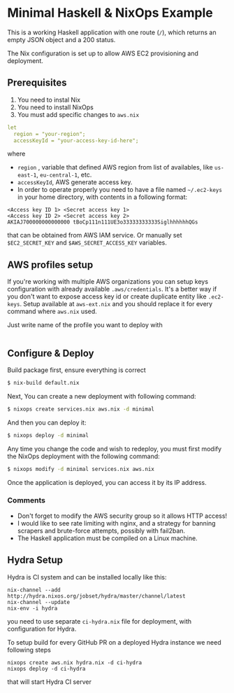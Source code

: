 # Minimal Haskell & NixOps Example

This is a working Haskell application with one route (`/`), which returns an
empty JSON object and a 200 status.

The Nix configuration is set up to allow AWS EC2 provisioning and deployment.

## Prerequisites

1. You need to instal Nix
2. You need to install NixOps
3. You must add specific changes to `aws.nix`
```yaml
let
  region = "your-region";
  accessKeyId = "your-access-key-id-here";
```

where
- `region`     , variable that defined AWS region from list of availables, like `us-east-1`, `eu-central-1`, etc.
- `accessKeyId`, AWS generate access key.
- In order to operate properly you need to have a file named `~/.ec2-keys` in your home directory, with contents in a following format:
```
<Access key ID 1> <Secret access key 1>
<Access key ID 2> <Secret access key 2>
AKIAJ700000000000000 tBoCp111n111UE3o33333333333SiglhhhhhhQGs
```
that can be obtained from AWS IAM service.
Or manually set `$EC2_SECRET_KEY` and `$AWS_SECRET_ACCESS_KEY` variables.

## AWS profiles setup
If you're working with multiple AWS organizations you can setup keys configuration with already available `.aws/credentials`. It's a better way if you don't want to expose access key id or create duplicate entity like `.ec2-keys`. Setup available at `aws-ext.nix` and you should replace it for every command where `aws.nix` used.

Just write name of the profile you want to deploy with
```

```


## Configure & Deploy

Build package first, ensure everything is correct
```bash
$ nix-build default.nix
```

Next, You can create a new deployment with following command:
```bash
$ nixops create services.nix aws.nix -d minimal
```

And then you can deploy it:
```bash
$ nixops deploy -d minimal
```

Any time you change the code and wish to redeploy, you must first modify the
NixOps deployment with the following command:
```bash
$ nixops modify -d minimal services.nix aws.nix
```

Once the application is deployed, you can access it by its IP address.

### Comments

- Don't forget to modify the AWS security group so it allows HTTP access!
- I would like to see rate limiting with nginx, and a strategy for banning
scrapers and brute-force attempts, possibly with fail2ban.
- The Haskell application must be compiled on a Linux machine.

## Hydra Setup

Hydra is CI system and can be installed locally like this:
```
nix-channel --add http://hydra.nixos.org/jobset/hydra/master/channel/latest
nix-channel --update
nix-env -i hydra
```

you need to use separate `ci-hydra.nix` file for deployment, with configuration for Hydra.

To setup build for every GitHub PR on a deployed Hydra instance we need following steps

```
nixops create aws.nix hydra.nix -d ci-hydra
nixops deploy -d ci-hydra
```

that will start Hydra CI server
